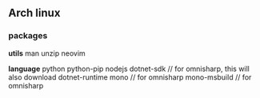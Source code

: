 ## Arch linux

### packages
**utils**
man
unzip
neovim

**language**
python
python-pip
nodejs
dotnet-sdk   // for omnisharp, this will also download dotnet-runtime
mono         // for omnisharp
mono-msbuild // for omnisharp


